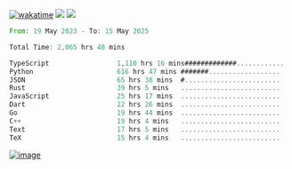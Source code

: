 [![wakatime](https://wakatime.com/badge/user/00eead22-fb14-4dd0-ab8a-3625cafbd50d.svg)](https://wakatime.com/@00eead22-fb14-4dd0-ab8a-3625cafbd50d)
![](https://komarev.com/ghpvc/?username=flatypus)
![](https://pixel.flatypus.me/flatypus?type=tracker)
<!--START_SECTION:waka-->

```rust
From: 19 May 2023 - To: 15 May 2025

Total Time: 2,065 hrs 48 mins

TypeScript                 1,110 hrs 16 mins#############............   53.44 %
Python                     616 hrs 47 mins #######..................   29.69 %
JSON                       65 hrs 38 mins  #........................   03.16 %
Rust                       39 hrs 5 mins   .........................   01.88 %
JavaScript                 25 hrs 17 mins  .........................   01.22 %
Dart                       22 hrs 26 mins  .........................   01.08 %
Go                         19 hrs 44 mins  .........................   00.95 %
C++                        19 hrs 4 mins   .........................   00.92 %
Text                       17 hrs 5 mins   .........................   00.82 %
TeX                        15 hrs 4 mins   .........................   00.73 %
```

<!--END_SECTION:waka-->
[<img alt="image" src="https://github.com/flatypus/flatypus/assets/68029599/0a302dc1-501c-43a0-ae8d-37ec4817f3bd">](https://flatypus.me)

